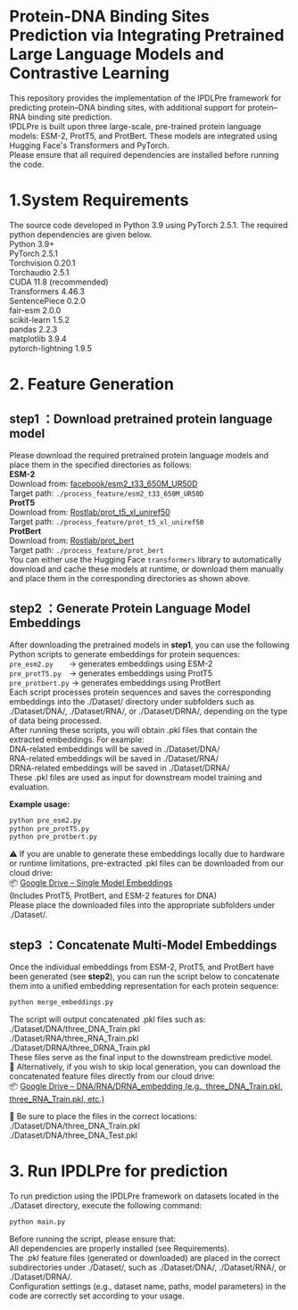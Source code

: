 # Protein-DNA Binding Sites Prediction via Integrating Pretrained Large Language Models and Contrastive Learning
This repository provides the implementation of the IPDLPre framework for predicting protein–DNA binding sites, with additional support for protein–RNA binding site prediction.  
IPDLPre is built upon three large-scale, pre-trained protein language models: ESM-2, ProtT5, and ProtBert. These models are integrated using Hugging Face's Transformers and PyTorch.  
Please ensure that all required dependencies are installed before running the code.   

# 1.System Requirements  
The source code developed in Python 3.9 using PyTorch 2.5.1. The required python dependencies are given below.  
Python 3.9+  
PyTorch 2.5.1  
Torchvision 0.20.1  
Torchaudio 2.5.1  
CUDA 11.8 (recommended)  
Transformers 4.46.3  
SentencePiece 0.2.0  
fair-esm 2.0.0  
scikit-learn 1.5.2  
pandas 2.2.3  
matplotlib 3.9.4  
pytorch-lightning 1.9.5  

# 2. Feature Generation  
## step1 ：Download pretrained protein language model  
Please download the required pretrained protein language models and place them in the specified directories as follows:  
**ESM-2**  
Download from: [facebook/esm2_t33_650M_UR50D](https://huggingface.co/facebook/esm2_t33_650M_UR50D)  
Target path: `./process_feature/esm2_t33_650M_UR50D`  
**ProtT5**  
Download from: [Rostlab/prot_t5_xl_uniref50](https://huggingface.co/Rostlab/prot_t5_xl_uniref50)  
Target path: `./process_feature/prot_t5_xl_uniref50`  
**ProtBert**  
Download from: [Rostlab/prot_bert](https://huggingface.co/Rostlab/prot_bert)  
Target path: `./process_feature/prot_bert`  
You can either use the Hugging Face `transformers` library to automatically download and cache these models at runtime, or download them manually and place them in the corresponding directories as shown above.

## step2 ：Generate Protein Language Model Embeddings  
After downloading the pretrained models in **step1**, you can use the following Python scripts to generate embeddings for protein sequences:
`pre_esm2.py`  → generates embeddings using ESM-2  
`pre_protT5.py` → generates embeddings using ProtT5  
`pre_protbert.py` → generates embeddings using ProtBert  
Each script processes protein sequences and saves the corresponding embeddings into the ./Dataset/ directory under subfolders such as ./Dataset/DNA/, ./Dataset/RNA/, or ./Dataset/DRNA/, depending on the type of data being processed.  
After running these scripts, you will obtain .pkl files that contain the extracted embeddings. For example:  
DNA-related embeddings will be saved in ./Dataset/DNA/  
RNA-related embeddings will be saved in ./Dataset/RNA/  
DRNA-related embeddings will be saved in ./Dataset/DRNA/  
These .pkl files are used as input for downstream model training and evaluation.  

**Example usage:**
```bash
python pre_esm2.py
python pre_protT5.py
python pre_protbert.py
```
⚠️ If you are unable to generate these embeddings locally due to hardware or runtime limitations, pre-extracted .pkl files can be downloaded from our cloud drive:  
📦 [Google Drive – Single Model Embeddings](https://drive.google.com/drive/folders/1geXCnAxI6rHFqYTMuw9t6ywJ2CWlwOdo)  
(Includes ProtT5, ProtBert, and ESM-2 features for DNA)  
Please place the downloaded files into the appropriate subfolders under ./Dataset/.  

## step3 ：Concatenate Multi-Model Embeddings  
Once the individual embeddings from ESM-2, ProtT5, and ProtBert have been generated (see **step2**), you can run the script below to concatenate them into a unified embedding representation for each protein sequence:  
```bash
python merge_embeddings.py
```
The script will output concatenated .pkl files such as:  
./Dataset/DNA/three_DNA_Train.pkl    
./Dataset/RNA/three_RNA_Train.pkl  
./Dataset/DRNA/three_DRNA_Train.pkl  
These files serve as the final input to the downstream predictive model.   
🔄 Alternatively, if you wish to skip local generation, you can download the concatenated feature files directly from our cloud drive:  
📦 [Google Drive – DNA/RNA/DRNA_embedding (e.g., three_DNA_Train.pkl, three_RNA_Train.pkl, etc.)](https://drive.google.com/drive/folders/1fEPL1xJZbGAo6qmFj-cxdiG3HtibIcVu)  

📁 Be sure to place the files in the correct locations:  
./Dataset/DNA/three_DNA_Train.pkl   
./Dataset/DNA/three_DNA_Test.pkl  

# 3. Run IPDLPre for prediction
To run prediction using the IPDLPre framework on datasets located in the ./Dataset directory, execute the following command:
```bash
python main.py
```
Before running the script, please ensure that:  
All dependencies are properly installed (see Requirements).  
The .pkl feature files (generated or downloaded) are placed in the correct subdirectories under ./Dataset/, such as ./Dataset/DNA/, ./Dataset/RNA/, or ./Dataset/DRNA/.  
Configuration settings (e.g., dataset name, paths, model parameters) in the code are correctly set according to your usage.  



